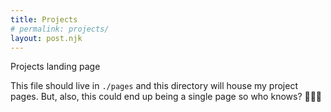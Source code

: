 ```yaml
---
title: Projects
# permalink: projects/
layout: post.njk
---
```


Projects landing page

This file should live in `./pages` and this directory will house my project pages. But, also, this could end up being a single page so who knows? 🤷🏽‍♀️
